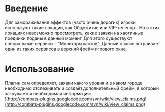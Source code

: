 # Введение #
Для замораживания эффектов (часто очень дорогих) игроки используют такие локации, как Общежитие или VIP-телепорт. Но в этих локациях невозможно просмотреть, какие заявки на хаотичные поединки поданы в данный момент. Для этого существуют специальные сервисы - "Мониторы хаотов". Данный плагин встраивает один из таких сервисов в верхний фрейм игрового окна.

# Использование #
Плагин сам определяет, заявки какого уровня и в каком городе необходимо отслеживать и создаёт дополнительный фрейм, в который загружается необходимая информация:<br />![http://combats-plugins.googlecode.com/svn/wiki/view_claims.png](http://combats-plugins.googlecode.com/svn/wiki/view_claims.png)